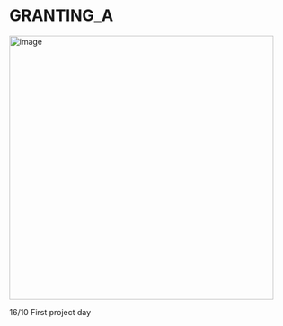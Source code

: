 # GRANTING_A
<img width="470" alt="image" src="https://github.com/Hieuducemo/GRANTING_A/assets/115462421/deb36359-da40-4f35-83ec-2a9c8d465f56">

16/10 First project day 
